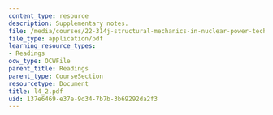 ```yaml
---
content_type: resource
description: Supplementary notes.
file: /media/courses/22-314j-structural-mechanics-in-nuclear-power-technology-fall-2006/137e6469e37e9d347b7b3b69292da2f3_l4_2.pdf
file_type: application/pdf
learning_resource_types:
- Readings
ocw_type: OCWFile
parent_title: Readings
parent_type: CourseSection
resourcetype: Document
title: l4_2.pdf
uid: 137e6469-e37e-9d34-7b7b-3b69292da2f3
---
```

